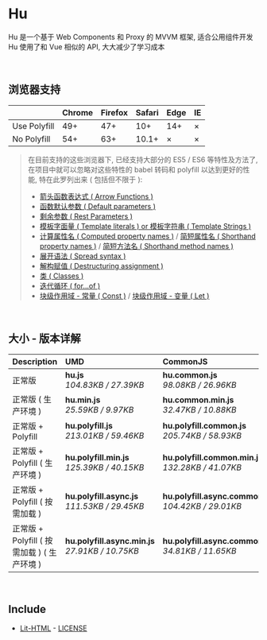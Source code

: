 # Hu
Hu 是一个基于 Web Components 和 Proxy 的 MVVM 框架, 适合公用组件开发<br>
Hu 使用了和 Vue 相似的 API, 大大减少了学习成本

<br>

## 浏览器支持

|              | Chrome | Firefox | Safari | Edge | IE |
| :-           | :-     | :-      | :-     | :-   | :- |
| Use Polyfill | 49+    | 47+     | 10+    | 14+  | ×  |
| No Polyfill  | 54+    | 63+     | 10.1+  | ×    | ×  |

> 在目前支持的这些浏览器下, 已经支持大部分的 ES5 / ES6 等特性及方法了,<br>
> 在项目中就可以忽略对这些特性的 babel 转码和 polyfill 以达到更好的性能, 特在此罗列出来 ( 包括但不限于 ): <br>
  > - [箭头函数表达式 ( Arrow Functions )](https://developer.mozilla.org/zh-CN/docs/Web/JavaScript/Reference/Functions/Arrow_functions)
  > - [函数默认参数 ( Default parameters )](https://developer.mozilla.org/zh-CN/docs/Web/JavaScript/Reference/Functions/Default_parameters)
  > - [剩余参数 ( Rest Parameters )](https://developer.mozilla.org/zh-CN/docs/Web/JavaScript/Reference/Functions/Rest_parameters)
  > - [模板字面量 ( Template literals ) or 模板字符串 ( Template Strings )](https://developer.mozilla.org/zh-CN/docs/Web/JavaScript/Reference/template_strings)
  > - [计算属性名 ( Computed property names )](https://developer.mozilla.org/zh-CN/docs/Web/JavaScript/Reference/Operators/Object_initializer#计算属性名) / [简短属性名 ( Shorthand property names )](https://developer.mozilla.org/zh-CN/docs/Web/JavaScript/Reference/Operators/Object_initializer#属性定义) / [简短方法名 ( Shorthand method names )](https://developer.mozilla.org/zh-CN/docs/Web/JavaScript/Reference/Operators/Object_initializer#方法定义)
  > - [展开语法 ( Spread syntax )](https://developer.mozilla.org/zh-CN/docs/Web/JavaScript/Reference/Operators/Spread_syntax)
  > - [解构赋值 ( Destructuring assignment )](https://developer.mozilla.org/zh-CN/docs/Web/JavaScript/Reference/Operators/Destructuring_assignment)
  > - [类 ( Classes )](https://developer.mozilla.org/zh-CN/docs/Web/JavaScript/Reference/Classes)
  > - [迭代循环 ( for...of )](https://developer.mozilla.org/zh-CN/docs/Web/JavaScript/Reference/Statements/for...of)
  > - [块级作用域 - 常量 ( Const )](https://developer.mozilla.org/zh-CN/docs/Web/JavaScript/Reference/Statements/const) / [块级作用域 - 变量 ( Let )](https://developer.mozilla.org/zh-CN/docs/Web/JavaScript/Reference/Statements/let)

<br>

## 大小 - 版本详解
| Description | UMD | CommonJS | ES Module |
| :- | :- | :- | :- |
| 正常版 | **hu.js**<br>*104.83KB / 27.39KB* | **hu.common.js**<br>*98.08KB / 26.96KB* | **hu.esm.js**<br>*98.06KB / 26.95KB* |
| 正常版 ( 生产环境 ) | **hu.min.js**<br>*25.59KB / 9.97KB* | **hu.common.min.js**<br>*32.47KB / 10.88KB* | **hu.esm.min.js**<br>*25.42KB / 9.90KB* |
| 正常版 + Polyfill | **hu.polyfill.js**<br>*213.01KB / 59.46KB* | **hu.polyfill.common.js**<br>*205.74KB / 58.93KB* | **hu.polyfill.esm.js**<br>*205.73KB / 58.92KB* |
| 正常版 + Polyfill ( 生产环境 ) | **hu.polyfill.min.js**<br>*125.39KB / 40.15KB* | **hu.polyfill.common.min.js**<br>*132.28KB / 41.07KB* | **hu.polyfill.esm.min.js**<br>*125.22KB / 40.09KB* |
| 正常版 + Polyfill ( 按需加载 ) | **hu.polyfill.async.js**<br>*111.53KB / 29.45KB* | **hu.polyfill.async.common.js**<br>*104.42KB / 29.01KB* | **hu.polyfill.async.esm.js**<br>*104.40KB / 28.99KB* |
| 正常版 + Polyfill ( 按需加载 ) ( 生产环境 ) | **hu.polyfill.async.min.js**<br>*27.91KB / 10.75KB* | **hu.polyfill.async.common.min.js**<br>*34.81KB / 11.65KB* | **hu.polyfill.async.esm.min.js**<br>*27.74KB / 10.68KB* |

<br>

## Include
  - [Lit-HTML](https://github.com/Polymer/lit-html) \- [LICENSE](https://github.com/Polymer/lit-html/blob/master/LICENSE)